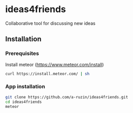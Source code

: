 # ideas4friends
Collaborative tool for discussing new ideas


## Installation

### Prerequisites

Install meteor (https://www.meteor.com/install)
```bash
curl https://install.meteor.com/ | sh
```
### App installation

```bash
git clone https://github.com/a-ruzin/ideas4friends.git
cd ideas4friends
meteor
```
